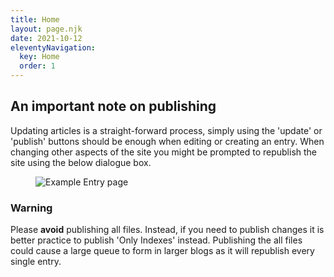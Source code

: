 ```yaml
---
title: Home
layout: page.njk
date: 2021-10-12
eleventyNavigation:
  key: Home
  order: 1
---
```


## An important note on publishing

Updating articles is a straight-forward process, simply using the 'update' or 'publish' buttons should be enough when editing or creating an entry. When changing other aspects of the site you might be prompted to republish the site using the below dialogue box.

<figure>
  <img src="{{ site.baseurl }}/assets/images/screenshots/publish-dialogue.png" alt="Example Entry page">
</figure>

<div class="warning">
  <h3>Warning</h3>
  <p>Please <strong>avoid</strong> publishing all files. Instead, if you need to publish changes it is better practice to publish 'Only Indexes' instead. Publishing the all files could cause a large queue to form in larger blogs as it will republish every single entry.</p>
</div>